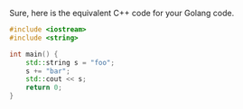 Sure, here is the equivalent C++ code for your Golang code.

```cpp
#include <iostream>
#include <string>

int main() {
    std::string s = "foo";
    s += "bar";
    std::cout << s;
    return 0;
}
```
